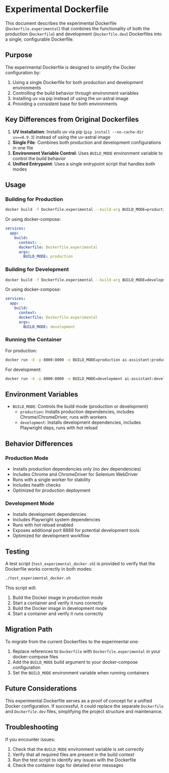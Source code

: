 # Experimental Dockerfile

This document describes the experimental Dockerfile (`Dockerfile.experimental`) that combines the functionality of both the production (`Dockerfile`) and development (`Dockerfile.dev`) Dockerfiles into a single, configurable Dockerfile.

## Purpose

The experimental Dockerfile is designed to simplify the Docker configuration by:
1. Using a single Dockerfile for both production and development environments
2. Controlling the build behavior through environment variables
3. Installing uv via pip instead of using the uv-astral image
4. Providing a consistent base for both environments

## Key Differences from Original Dockerfiles

1. **UV Installation**: Installs uv via pip (`pip install --no-cache-dir uv==0.9.3`) instead of using the uv-astral image
2. **Single File**: Combines both production and development configurations in one file
3. **Environment Variable Control**: Uses `BUILD_MODE` environment variable to control the build behavior
4. **Unified Entrypoint**: Uses a single entrypoint script that handles both modes

## Usage

### Building for Production

```bash
docker build -f Dockerfile.experimental --build-arg BUILD_MODE=production -t ai-assistant:production .
```

Or using docker-compose:

```yaml
services:
  app:
    build:
      context: .
      dockerfile: Dockerfile.experimental
      args:
        BUILD_MODE: production
```

### Building for Development

```bash
docker build -f Dockerfile.experimental --build-arg BUILD_MODE=development -t ai-assistant:development .
```

Or using docker-compose:

```yaml
services:
  app:
    build:
      context: .
      dockerfile: Dockerfile.experimental
      args:
        BUILD_MODE: development
```

### Running the Container

For production:

```bash
docker run -d -p 8000:8000 -e BUILD_MODE=production ai-assistant:production
```

For development:

```bash
docker run -d -p 8000:8000 -e BUILD_MODE=development ai-assistant:development
```

## Environment Variables

- `BUILD_MODE`: Controls the build mode (production or development)
  - `production`: Installs production dependencies, includes Chrome/ChromeDriver, runs with workers
  - `development`: Installs development dependencies, includes Playwright deps, runs with hot reload

## Behavior Differences

### Production Mode
- Installs production dependencies only (no dev dependencies)
- Includes Chrome and ChromeDriver for Selenium WebDriver
- Runs with a single worker for stability
- Includes health checks
- Optimized for production deployment

### Development Mode
- Installs development dependencies
- Includes Playwright system dependencies
- Runs with hot reload enabled
- Exposes additional port 8888 for potential development tools
- Optimized for development workflow

## Testing

A test script (`test_experimental_docker.sh`) is provided to verify that the Dockerfile works correctly in both modes:

```bash
./test_experimental_docker.sh
```

This script will:
1. Build the Docker image in production mode
2. Start a container and verify it runs correctly
3. Build the Docker image in development mode
4. Start a container and verify it runs correctly

## Migration Path

To migrate from the current Dockerfiles to the experimental one:

1. Replace references to `Dockerfile` with `Dockerfile.experimental` in your docker-compose files
2. Add the `BUILD_MODE` build argument to your docker-compose configuration
3. Set the `BUILD_MODE` environment variable when running containers

## Future Considerations

This experimental Dockerfile serves as a proof of concept for a unified Docker configuration. If successful, it could replace the separate `Dockerfile` and `Dockerfile.dev` files, simplifying the project structure and maintenance.

## Troubleshooting

If you encounter issues:
1. Check that the `BUILD_MODE` environment variable is set correctly
2. Verify that all required files are present in the build context
3. Run the test script to identify any issues with the Dockerfile
4. Check the container logs for detailed error messages